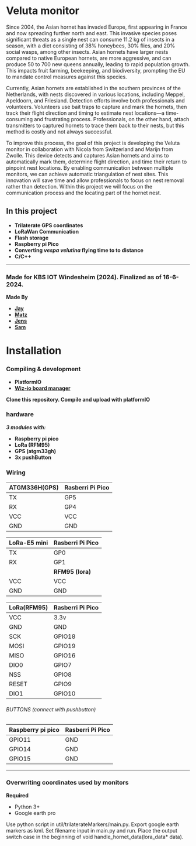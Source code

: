 # Veluta monitor

Since 2004, the Asian hornet has invaded Europe, first appearing in France and now spreading further north and east.
This invasive species poses significant threats as a single nest can consume 11.2 kg of insects in a season, with a diet consisting of 38% honeybees, 30% flies, and 20% social wasps, among other insects. 
Asian hornets have larger nests compared to native European hornets, are more aggressive, and can produce 50 to 700 new queens annually, leading to rapid population growth. 
This impacts fruit farming, beekeeping, and biodiversity, prompting the EU to mandate control measures against this species.

Currently, Asian hornets are established in the southern provinces of the Netherlands, with nests discovered in various locations, including Meppel, Apeldoorn, and Friesland. 
Detection efforts involve both professionals and volunteers. Volunteers use bait traps to capture and mark the hornets, then track their flight direction and timing to estimate nest locations—a time-consuming and frustrating process.
Professionals, on the other hand, attach transmitters to captured hornets to trace them back to their nests, but this method is costly and not always successful.

To improve this process, the goal of this project is developing the Veluta monitor in collaboration with Nicola from Switzerland and Marijn from Zwolle. 
This device detects and captures Asian hornets and aims to automatically mark them, determine flight direction, and time their return to pinpoint nest locations. 
By enabling communication between multiple monitors, we can achieve automatic triangulation of nest sites. 
This innovation will save time and allow professionals to focus on nest removal rather than detection.
Within this project we will focus on the communication process and the locating part of the hornet nest. 


## In this project
* **Trilaterate GPS coordinates**
* **LoRaWan Communication**
* **Flash storage**
* **Raspberry pi Pico**
* **Converting _vespa velutina_ flying time to to distance**
* **C/C++**

---

### Made for KBS IOT Windesheim (2024). Finalized as of 16-6-2024.

**Made By**
* **[Jay](https://github.com/jkl46)**
* **[Matz](https://github.com/MatzLeeflang)**
* **[Jens](https://github.com/jenshobo)**
* **[Sam](https://github.com/SamNiehuis)**

# Installation
### Compiling & development
* **PlatformIO**
* **[Wiz-io board manager](https://github.com/Wiz-IO/platform-wizio)**

**Clone this repository. Compile and upload with platformIO**

### hardware
_**3 modules with:**_
* **Raspberry pi pico**
* **LoRa (RFM95)**
* **GPS (atgm33gh)**
* **3x pushButton**

### Wiring

| ATGM336H(GPS)  | Rasberri Pi Pico  |
| ----------- | ----------- |
| TX | GP5 |
| RX | GP4 | 
| VCC | VCC |
| GND | GND |

| LoRa-E5 mini | Rasberri Pi Pico  |
| ----------- | ----------- |
| TX | GP0 |
| RX | GP1 | 
| | **RFM95 (lora)** |
| VCC | VCC |
| GND | GND |

| LoRa(RFM95) | Rasberri Pi Pico  |
| ----------- | ----------- |
| VCC | 3.3v |
| GND | GND | 
| SCK | GPIO18 |
| MOSI | GPIO19 |
| MISO | GPIO16 |
| DIO0 | GPIO7 |
| NSS | GPIO8 |
| RESET | GPIO9 |
| DIO1 | GPIO10 |

###### BUTTONS (connect with pushbutton)
| Raspberry pi pico | Rasberri Pi Pico  |
| ----------- | ----------- |
| GPIO11  | GND |
| GPIO14  | GND |
| GPIO15  | GND |

---
### Overwriting coordinates used by monitors
**Required**
* Python 3+
* Google earth pro

Use python script in util/trilaterateMarkers/main.py. Export google earth markers as kml. Set filename input in main\.py and run. Place the output switch case in the beginning of void handle_hornet_data(lora_data* data). 
